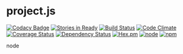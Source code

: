 
project.js
==========

[![Codacy Badge](https://img.shields.io/codacy/e27821fb6289410b8f58338c7e0bc686.svg)](https://www.codacy.com/public/rx007/project.js)
[![Stories in Ready](https://badge.waffle.io/rx007/project.js.png?label=ready&title=Ready)](https://waffle.io/rx007/project.js)
[![Build Status](https://travis-ci.org/rx007/project.js.svg?branch=master)](https://travis-ci.org/rx007/project.js)
[![Code Climate](https://codeclimate.com/github/rx007/project.js/badges/gpa.svg)](https://codeclimate.com/github/rx007/project.js)
[![Coverage Status](https://codeclimate.com/github/rx007/project.js/badges/coverage.svg)](https://coveralls.io/r/rx007/project.js)
[![Dependency Status](https://www.versioneye.com/user/projects/54846fbb3f594e41bd000160/badge.svg)](https://www.versioneye.com/user/projects/54846fbb3f594e41bd000160)
[![Hex.pm](http://img.shields.io/hexpm/l/plug.svg)](http://www.apache.org/licenses/LICENSE-2.0)
[![node](http://img.shields.io/node/v/gh-badges.svg)]()
[![npm](http://img.shields.io/npm/v/npm.svg)]()

node

